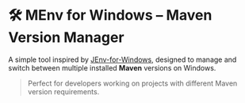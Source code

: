 # 🛠 MEnv for Windows – Maven Version Manager

A simple tool inspired by [JEnv-for-Windows](https://github.com/FelixSelter/JEnv-for-Windows), designed to manage and switch between multiple installed **Maven** versions on Windows.

> Perfect for developers working on projects with different Maven version requirements.
